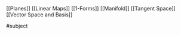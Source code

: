 
[[Planes]]
[[Linear Maps]]
[[1-Forms]]
[[Manifold]]
[[Tangent Space]]
[[Vector Space and Basis]]

#subject

